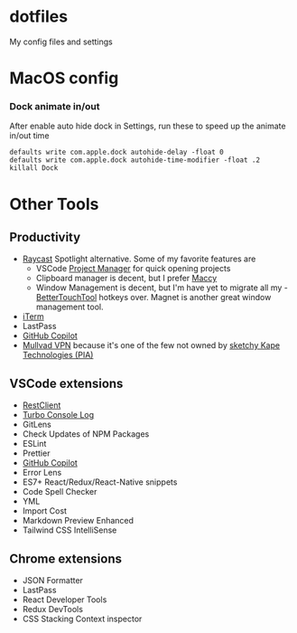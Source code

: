 # dotfiles
My config files and settings

# MacOS config 
### Dock animate in/out 
After enable auto hide dock in Settings, run these to speed up the animate in/out time 
```
defaults write com.apple.dock autohide-delay -float 0
defaults write com.apple.dock autohide-time-modifier -float .2
killall Dock
```

# Other Tools 
## Productivity 
- [Raycast](https://www.raycast.com/) Spotlight alternative. Some of my favorite features are 
  - VSCode [Project Manager](https://www.raycast.com/MarkusLanger/vscode-project-manager) for quick opening projects 
  - Clipboard manager is decent, but I prefer [Maccy](https://maccy.app/)
  - Window Management is decent, but I'm have yet to migrate all my - [BetterTouchTool](https://folivora.ai/) hotkeys over. Magnet is another great window management tool. 
- [iTerm](https://iterm2.com/)
- LastPass
- [GitHub Copilot](https://copilot.github.com/)
- [Mullvad VPN](https://mullvad.net/) because it's one of the few not owned by [sketchy Kape Technologies (PIA)](https://restoreprivacy.com/kape-technologies-owns-expressvpn-cyberghost-pia-zenmate-vpn-review-sites/) 

## VSCode extensions 
- [RestClient](https://marketplace.visualstudio.com/items?itemName=humao.rest-client)
- [Turbo Console Log](https://marketplace.visualstudio.com/items?itemName=ChakrounAnas.turbo-console-log)
- GitLens
- Check Updates of NPM Packages
- ESLint 
- Prettier 
- [GitHub Copilot](https://copilot.github.com/)
- Error Lens
- ES7+ React/Redux/React-Native snippets
- Code Spell Checker
- YML
- Import Cost
- Markdown Preview Enhanced
- Tailwind CSS IntelliSense


## Chrome extensions 
- JSON Formatter
- LastPass
- React Developer Tools
- Redux DevTools
- CSS Stacking Context inspector
